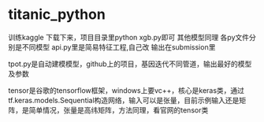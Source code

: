 # titanic_python
训练kaggle
下载下来，项目目录里python xgb.py即可
其他模型同理 各py文件分别是不同模型
api.py里是简易特征工程,自己改
输出在submission里

tpot.py是自动建模模型，github上的项目，基因迭代不同管道，输出最好的模型及参数

tensor是谷歌的tensorflow框架，windows上要vc++，核心是keras类，通过tf.keras.models.Sequential构造网络，输入可以是张量，目前示例输入还是矩阵，是简单情况，张量是高纬矩阵，方法同理，看官网的tensor类
